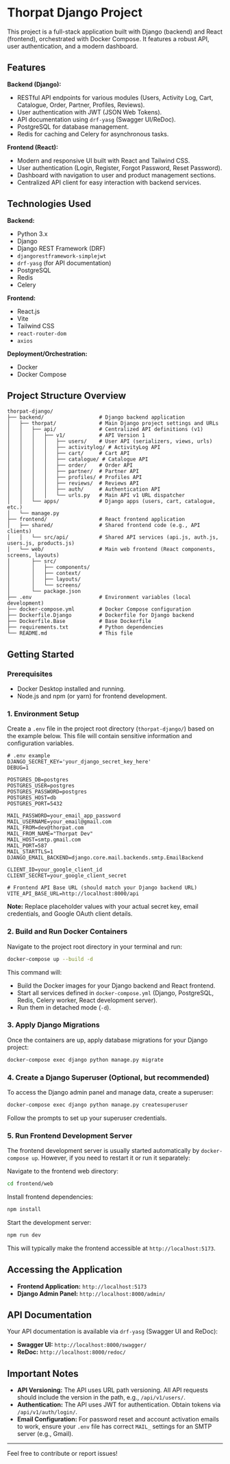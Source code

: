 # Thorpat Django Project

This project is a full-stack application built with Django (backend) and React (frontend), orchestrated with Docker Compose. It features a robust API, user authentication, and a modern dashboard.

## Features

**Backend (Django):**
- RESTful API endpoints for various modules (Users, Activity Log, Cart, Catalogue, Order, Partner, Profiles, Reviews).
- User authentication with JWT (JSON Web Tokens).
- API documentation using `drf-yasg` (Swagger UI/ReDoc).
- PostgreSQL for database management.
- Redis for caching and Celery for asynchronous tasks.

**Frontend (React):**
- Modern and responsive UI built with React and Tailwind CSS.
- User authentication (Login, Register, Forgot Password, Reset Password).
- Dashboard with navigation to user and product management sections.
- Centralized API client for easy interaction with backend services.

## Technologies Used

**Backend:**
- Python 3.x
- Django
- Django REST Framework (DRF)
- `djangorestframework-simplejwt`
- `drf-yasg` (for API documentation)
- PostgreSQL
- Redis
- Celery

**Frontend:**
- React.js
- Vite
- Tailwind CSS
- `react-router-dom`
- `axios`

**Deployment/Orchestration:**
- Docker
- Docker Compose

## Project Structure Overview

```
thorpat-django/
├── backend/                  # Django backend application
│   ├── thorpat/              # Main Django project settings and URLs
│   │   ├── api/              # Centralized API definitions (v1)
│   │   │   ├── v1/           # API Version 1
│   │   │   │   ├── users/    # User API (serializers, views, urls)
│   │   │   │   ├── activitylog/ # ActivityLog API
│   │   │   │   ├── cart/     # Cart API
│   │   │   │   ├── catalogue/ # Catalogue API
│   │   │   │   ├── order/    # Order API
│   │   │   │   ├── partner/  # Partner API
│   │   │   │   ├── profiles/ # Profiles API
│   │   │   │   ├── reviews/  # Reviews API
│   │   │   │   ├── auth/     # Authentication API
│   │   │   │   └── urls.py   # Main API v1 URL dispatcher
│   │   └── apps/             # Django apps (users, cart, catalogue, etc.)
│   └── manage.py
├── frontend/                 # React frontend application
│   ├── shared/               # Shared frontend code (e.g., API clients)
│   │   └── src/api/          # Shared API services (api.js, auth.js, users.js, products.js)
│   └── web/                  # Main web frontend (React components, screens, layouts)
│       ├── src/
│       │   ├── components/
│       │   ├── context/
│       │   ├── layouts/
│       │   └── screens/
│       └── package.json
├── .env                      # Environment variables (local development)
├── docker-compose.yml        # Docker Compose configuration
├── Dockerfile.Django         # Dockerfile for Django backend
├── Dockerfile.Base           # Base Dockerfile
├── requirements.txt          # Python dependencies
└── README.md                 # This file
```

## Getting Started

### Prerequisites

- Docker Desktop installed and running.
- Node.js and npm (or yarn) for frontend development.

### 1. Environment Setup

Create a `.env` file in the project root directory (`thorpat-django/`) based on the example below. This file will contain sensitive information and configuration variables.

```dotenv
# .env example
DJANGO_SECRET_KEY='your_django_secret_key_here'
DEBUG=1

POSTGRES_DB=postgres
POSTGRES_USER=postgres
POSTGRES_PASSWORD=postgres
POSTGRES_HOST=db
POSTGRES_PORT=5432

MAIL_PASSWORD=your_email_app_password
MAIL_USERNAME=your_email@gmail.com
MAIL_FROM=dev@thorpat.com
MAIL_FROM_NAME="Thorpat Dev"
MAIL_HOST=smtp.gmail.com
MAIL_PORT=587
MAIL_STARTTLS=1
DJANGO_EMAIL_BACKEND=django.core.mail.backends.smtp.EmailBackend

CLIENT_ID=your_google_client_id
CLIENT_SECRET=your_google_client_secret

# Frontend API Base URL (should match your Django backend URL)
VITE_API_BASE_URL=http://localhost:8000/api
```

**Note:** Replace placeholder values with your actual secret key, email credentials, and Google OAuth client details.

### 2. Build and Run Docker Containers

Navigate to the project root directory in your terminal and run:

```bash
docker-compose up --build -d
```

This command will:
- Build the Docker images for your Django backend and React frontend.
- Start all services defined in `docker-compose.yml` (Django, PostgreSQL, Redis, Celery worker, React development server).
- Run them in detached mode (`-d`).

### 3. Apply Django Migrations

Once the containers are up, apply database migrations for your Django project:

```bash
docker-compose exec django python manage.py migrate
```

### 4. Create a Django Superuser (Optional, but recommended)

To access the Django admin panel and manage data, create a superuser:

```bash
docker-compose exec django python manage.py createsuperuser
```
Follow the prompts to set up your superuser credentials.

### 5. Run Frontend Development Server

The frontend development server is usually started automatically by `docker-compose up`. However, if you need to restart it or run it separately:

Navigate to the frontend web directory:

```bash
cd frontend/web
```

Install frontend dependencies:

```bash
npm install
```

Start the development server:

```bash
npm run dev
```

This will typically make the frontend accessible at `http://localhost:5173`.

## Accessing the Application

- **Frontend Application:** `http://localhost:5173`
- **Django Admin Panel:** `http://localhost:8000/admin/`

## API Documentation

Your API documentation is available via `drf-yasg` (Swagger UI and ReDoc):

- **Swagger UI:** `http://localhost:8000/swagger/`
- **ReDoc:** `http://localhost:8000/redoc/`

## Important Notes

- **API Versioning:** The API uses URL path versioning. All API requests should include the version in the path, e.g., `/api/v1/users/`.
- **Authentication:** The API uses JWT for authentication. Obtain tokens via `/api/v1/auth/login/`.
- **Email Configuration:** For password reset and account activation emails to work, ensure your `.env` file has correct `MAIL_` settings for an SMTP server (e.g., Gmail).

---

Feel free to contribute or report issues!

